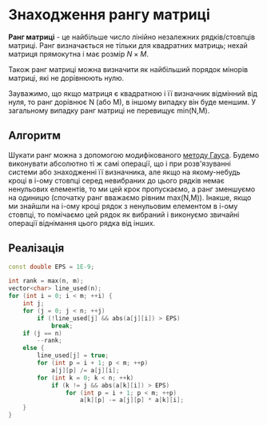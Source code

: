 # Знаходження рангу матриці

**Ранг матриці** - це найбільше число лінійно незалежних рядків/стовпців матриці. Ранг визначається не тільки для квадратних матриць; нехай матриця прямокутна і має розмір $N \times M$.

Також ранг матриці можна визначити як найбільший порядок мінорів матриці, які не дорівнюють нулю.

Зауважимо, що якщо матриця є квадратною і її визначник відмінний від нуля, то ранг дорівнює N (або M), в іншому випадку він буде меншим. У загальному випадку ранг матриці не перевищує min(N,M).

## Алгоритм

Шукати ранг можна з допомогою модифікованого [методу Гауса](linear_systems_gauss). Будемо виконувати абсолютно ті ж самі операції, що і при розв'язуванні системи або знаходженні її визначника, але якщо на якому-небудь кроці в i-ому стовпці серед невибраних до цього рядків немає ненульових елементів, то ми цей крок пропускаємо, а ранг зменшуємо на одиницю (спочатку ранг вважаємо рівним max(N,M)). Інакше, якщо ми знайшли на i-ому кроці рядок з ненульовим елементом в i-ому стовпці, то помічаємо цей рядок як вибраний і виконуємо звичайні операції віднімання цього рядка від інших.

## Реалізація

<!--- TODO: specify code snippet id -->
``` cpp
const double EPS = 1E-9;

int rank = max(n, m);
vector<char> line_used(n);
for (int i = 0; i < m; ++i) {
    int j;
    for (j = 0; j < n; ++j)
        if (!line_used[j] && abs(a[j][i]) > EPS)
            break;
    if (j == n)
        --rank;
    else {
        line_used[j] = true;
        for (int p = i + 1; p < m; ++p)
            a[j][p] /= a[j][i];
        for (int k = 0; k < n; ++k)
            if (k != j && abs(a[k][i]) > EPS)
                for (int p = i + 1; p < m; ++p)
                    a[k][p] -= a[j][p] * a[k][i];
    }
}
```
